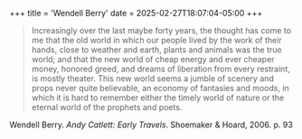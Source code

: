 +++
title = 'Wendell Berry'
date = 2025-02-27T18:07:04-05:00
+++

> Increasingly over the last maybe forty years, the thought has come to me that the old world in which our people lived by the work of their hands, close to weather and earth, plants and animals was the true world; and that the new world of cheap energy and ever cheaper money, honored greed, and dreams of liberation from every restraint, is mostly theater. This new world seems a jumble of scenery and props never quite believable, an economy of fantasies and moods, in which it is hard to remember either the timely world of nature or the eternal world of the prophets and poets.

Wendell Berry.  _Andy Catlett: Early Travels_.  Shoemaker & Hoard, 2006. p. 93 